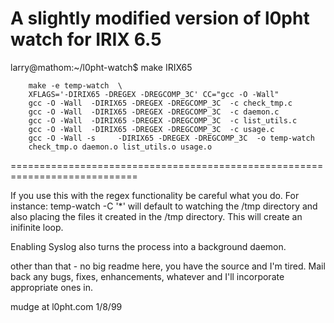 
A slightly modified version of l0pht watch for IRIX 6.5
=============================================================================
larry@mathom:~/l0pht-watch$ make IRIX65
        
        make -e temp-watch  \
        XFLAGS='-DIRIX65 -DREGEX -DREGCOMP_3C' CC="gcc -O -Wall"
        gcc -O -Wall  -DIRIX65 -DREGEX -DREGCOMP_3C  -c check_tmp.c
        gcc -O -Wall  -DIRIX65 -DREGEX -DREGCOMP_3C  -c daemon.c
        gcc -O -Wall  -DIRIX65 -DREGEX -DREGCOMP_3C  -c list_utils.c
        gcc -O -Wall  -DIRIX65 -DREGEX -DREGCOMP_3C  -c usage.c 
        gcc -O -Wall -s     -DIRIX65 -DREGEX -DREGCOMP_3C  -o temp-watch 
        check_tmp.o daemon.o list_utils.o usage.o 

============================================================================

If you use this with the regex functionality be careful what you do. For
instance: temp-watch -C '*' will default to watching the /tmp directory
and also placing the files it created in the /tmp directory. This will
create an inifinite loop.

Enabling Syslog also turns the process into a background daemon.

other than that - no big readme here, you have the source and I'm tired.
Mail back any bugs, fixes, enhancements, whatever and I'll incorporate
appropriate ones in. 

mudge at l0pht.com
1/8/99

